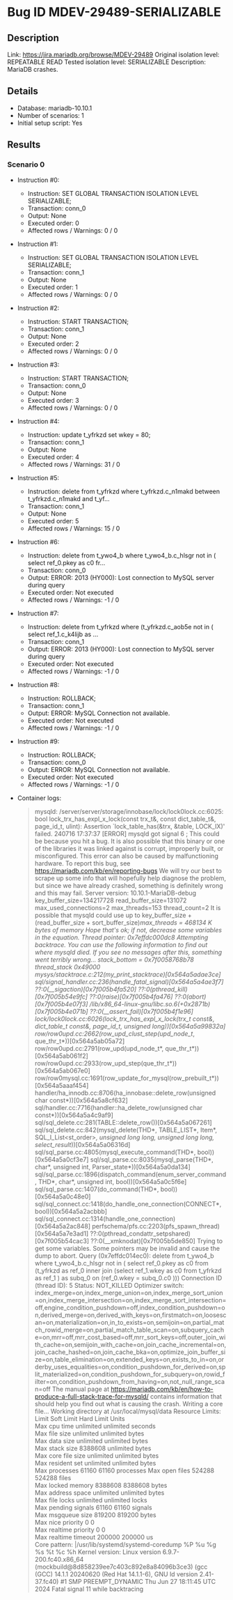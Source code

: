 # Bug ID MDEV-29489-SERIALIZABLE

## Description

Link:                     https://jira.mariadb.org/browse/MDEV-29489
Original isolation level: REPEATABLE READ
Tested isolation level:   SERIALIZABLE
Description:              MariaDB crashes.


## Details
 * Database: mariadb-10.10.1
 * Number of scenarios: 1
 * Initial setup script: Yes

## Results
### Scenario 0
 * Instruction #0:
     - Instruction:  SET GLOBAL TRANSACTION ISOLATION LEVEL SERIALIZABLE;
     - Transaction: conn_0
     - Output: None
     - Executed order: 0
     - Affected rows / Warnings: 0 / 0
 * Instruction #1:
     - Instruction:  SET GLOBAL TRANSACTION ISOLATION LEVEL SERIALIZABLE;
     - Transaction: conn_1
     - Output: None
     - Executed order: 1
     - Affected rows / Warnings: 0 / 0
 * Instruction #2:
     - Instruction:  START TRANSACTION;
     - Transaction: conn_1
     - Output: None
     - Executed order: 2
     - Affected rows / Warnings: 0 / 0
 * Instruction #3:
     - Instruction:  START TRANSACTION;
     - Transaction: conn_0
     - Output: None
     - Executed order: 3
     - Affected rows / Warnings: 0 / 0
 * Instruction #4:
     - Instruction:  update t_yfrkzd set wkey = 80;
     - Transaction: conn_1
     - Output: None
     - Executed order: 4
     - Affected rows / Warnings: 31 / 0
 * Instruction #5:
     - Instruction:  delete from t_yfrkzd where t_yfrkzd.c_n1makd between t_yfrkzd.c_n1makd and t_yf...
     - Transaction: conn_1
     - Output: None
     - Executed order: 5
     - Affected rows / Warnings: 15 / 0
 * Instruction #6:
     - Instruction:  delete from t_ywo4_b where t_ywo4_b.c_hlsgr not in ( select ref_0.pkey as c0 fr...
     - Transaction: conn_0
     - Output: ERROR: 2013 (HY000): Lost connection to MySQL server during query
     - Executed order: Not executed
     - Affected rows / Warnings: -1 / 0
 * Instruction #7:
     - Instruction:  delete from t_yfrkzd where (t_yfrkzd.c_aob5e not in ( select ref_1.c_k4lijb as ...
     - Transaction: conn_1
     - Output: ERROR: 2013 (HY000): Lost connection to MySQL server during query
     - Executed order: Not executed
     - Affected rows / Warnings: -1 / 0
 * Instruction #8:
     - Instruction:  ROLLBACK;
     - Transaction: conn_1
     - Output: ERROR: MySQL Connection not available.
     - Executed order: Not executed
     - Affected rows / Warnings: -1 / 0
 * Instruction #9:
     - Instruction:  ROLLBACK;
     - Transaction: conn_0
     - Output: ERROR: MySQL Connection not available.
     - Executed order: Not executed
     - Affected rows / Warnings: -1 / 0

 * Container logs:
   > mysqld: /server/server/storage/innobase/lock/lock0lock.cc:6025: bool lock_trx_has_expl_x_lock(const trx_t&, const dict_table_t&, page_id_t, ulint): Assertion `lock_table_has(&trx, &table, LOCK_IX)' failed.
   > 240716 17:37:37 [ERROR] mysqld got signal 6 ;
   > This could be because you hit a bug. It is also possible that this binary
   > or one of the libraries it was linked against is corrupt, improperly built,
   > or misconfigured. This error can also be caused by malfunctioning hardware.
   > To report this bug, see https://mariadb.com/kb/en/reporting-bugs
   > We will try our best to scrape up some info that will hopefully help
   > diagnose the problem, but since we have already crashed, 
   > something is definitely wrong and this may fail.
   > Server version: 10.10.1-MariaDB-debug
   > key_buffer_size=134217728
   > read_buffer_size=131072
   > max_used_connections=2
   > max_threads=153
   > thread_count=2
   > It is possible that mysqld could use up to 
   > key_buffer_size + (read_buffer_size + sort_buffer_size)*max_threads = 468134 K  bytes of memory
   > Hope that's ok; if not, decrease some variables in the equation.
   > Thread pointer: 0x7effdc000dc8
   > Attempting backtrace. You can use the following information to find out
   > where mysqld died. If you see no messages after this, something went
   > terribly wrong...
   > stack_bottom = 0x7f0058768b78 thread_stack 0x49000
   > mysys/stacktrace.c:212(my_print_stacktrace)[0x564a5adae3ce]
   > sql/signal_handler.cc:236(handle_fatal_signal)[0x564a5a4ae3f7]
   > ??:0(__sigaction)[0x7f005b4fa520]
   > ??:0(pthread_kill)[0x7f005b54e9fc]
   > ??:0(raise)[0x7f005b4fa476]
   > ??:0(abort)[0x7f005b4e07f3]
   > /lib/x86_64-linux-gnu/libc.so.6(+0x2871b)[0x7f005b4e071b]
   > ??:0(__assert_fail)[0x7f005b4f1e96]
   > lock/lock0lock.cc:6026(lock_trx_has_expl_x_lock(trx_t const&, dict_table_t const&, page_id_t, unsigned long))[0x564a5a99832a]
   > row/row0upd.cc:2662(row_upd_clust_step(upd_node_t*, que_thr_t*))[0x564a5ab05a72]
   > row/row0upd.cc:2791(row_upd(upd_node_t*, que_thr_t*))[0x564a5ab061f2]
   > row/row0upd.cc:2933(row_upd_step(que_thr_t*))[0x564a5ab067e0]
   > row/row0mysql.cc:1691(row_update_for_mysql(row_prebuilt_t*))[0x564a5aaaf454]
   > handler/ha_innodb.cc:8706(ha_innobase::delete_row(unsigned char const*))[0x564a5a8cf632]
   > sql/handler.cc:7716(handler::ha_delete_row(unsigned char const*))[0x564a5a4c9af9]
   > sql/sql_delete.cc:281(TABLE::delete_row())[0x564a5a067261]
   > sql/sql_delete.cc:842(mysql_delete(THD*, TABLE_LIST*, Item*, SQL_I_List<st_order>*, unsigned long long, unsigned long long, select_result*))[0x564a5a06316d]
   > sql/sql_parse.cc:4805(mysql_execute_command(THD*, bool))[0x564a5a0cf3e7]
   > sql/sql_parse.cc:8035(mysql_parse(THD*, char*, unsigned int, Parser_state*))[0x564a5a0da134]
   > sql/sql_parse.cc:1896(dispatch_command(enum_server_command, THD*, char*, unsigned int, bool))[0x564a5a0c5f6e]
   > sql/sql_parse.cc:1407(do_command(THD*, bool))[0x564a5a0c48e0]
   > sql/sql_connect.cc:1418(do_handle_one_connection(CONNECT*, bool))[0x564a5a2acbbb]
   > sql/sql_connect.cc:1314(handle_one_connection)[0x564a5a2ac848]
   > perfschema/pfs.cc:2203(pfs_spawn_thread)[0x564a5a7e3ad1]
   > ??:0(pthread_condattr_setpshared)[0x7f005b54cac3]
   > ??:0(__xmknodat)[0x7f005b5de850]
   > Trying to get some variables.
   > Some pointers may be invalid and cause the dump to abort.
   > Query (0x7effdc014ec0): delete from t_ywo4_b where t_ywo4_b.c_hlsgr not in ( select ref_0.pkey as c0 from (t_yfrkzd as ref_0 inner join (select ref_1.wkey as c0 from t_yfrkzd as ref_1 ) as subq_0 on (ref_0.wkey = subq_0.c0 )))
   > Connection ID (thread ID): 5
   > Status: NOT_KILLED
   > Optimizer switch: index_merge=on,index_merge_union=on,index_merge_sort_union=on,index_merge_intersection=on,index_merge_sort_intersection=off,engine_condition_pushdown=off,index_condition_pushdown=on,derived_merge=on,derived_with_keys=on,firstmatch=on,loosescan=on,materialization=on,in_to_exists=on,semijoin=on,partial_match_rowid_merge=on,partial_match_table_scan=on,subquery_cache=on,mrr=off,mrr_cost_based=off,mrr_sort_keys=off,outer_join_with_cache=on,semijoin_with_cache=on,join_cache_incremental=on,join_cache_hashed=on,join_cache_bka=on,optimize_join_buffer_size=on,table_elimination=on,extended_keys=on,exists_to_in=on,orderby_uses_equalities=on,condition_pushdown_for_derived=on,split_materialized=on,condition_pushdown_for_subquery=on,rowid_filter=on,condition_pushdown_from_having=on,not_null_range_scan=off
   > The manual page at https://mariadb.com/kb/en/how-to-produce-a-full-stack-trace-for-mysqld/ contains
   > information that should help you find out what is causing the crash.
   > Writing a core file...
   > Working directory at /usr/local/mysql/data
   > Resource Limits:
   > Limit                     Soft Limit           Hard Limit           Units     
   > Max cpu time              unlimited            unlimited            seconds   
   > Max file size             unlimited            unlimited            bytes     
   > Max data size             unlimited            unlimited            bytes     
   > Max stack size            8388608              unlimited            bytes     
   > Max core file size        unlimited            unlimited            bytes     
   > Max resident set          unlimited            unlimited            bytes     
   > Max processes             61160                61160                processes 
   > Max open files            524288               524288               files     
   > Max locked memory         8388608              8388608              bytes     
   > Max address space         unlimited            unlimited            bytes     
   > Max file locks            unlimited            unlimited            locks     
   > Max pending signals       61160                61160                signals   
   > Max msgqueue size         819200               819200               bytes     
   > Max nice priority         0                    0                    
   > Max realtime priority     0                    0                    
   > Max realtime timeout      200000               200000               us        
   > Core pattern: |/usr/lib/systemd/systemd-coredump %P %u %g %s %t %c %h
   > Kernel version: Linux version 6.9.7-200.fc40.x86_64 (mockbuild@8d858239ee7c403c892e8a84096b3ce3) (gcc (GCC) 14.1.1 20240620 (Red Hat 14.1.1-6), GNU ld version 2.41-37.fc40) #1 SMP PREEMPT_DYNAMIC Thu Jun 27 18:11:45 UTC 2024
   > Fatal signal 11 while backtracing
